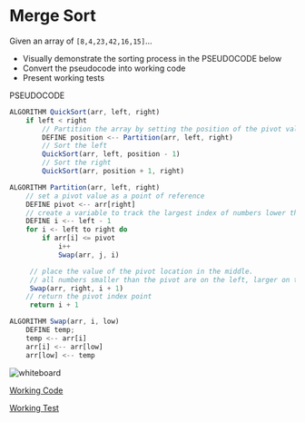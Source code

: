 # Merge Sort

Given an array of `[8,4,23,42,16,15]`...

* Visually demonstrate the sorting process in the PSEUDOCODE below
* Convert the pseudocode into working code
* Present working tests

PSEUDOCODE

```javascript
ALGORITHM QuickSort(arr, left, right)
    if left < right
        // Partition the array by setting the position of the pivot value
        DEFINE position <-- Partition(arr, left, right)
        // Sort the left
        QuickSort(arr, left, position - 1)
        // Sort the right
        QuickSort(arr, position + 1, right)

ALGORITHM Partition(arr, left, right)
    // set a pivot value as a point of reference
    DEFINE pivot <-- arr[right]
    // create a variable to track the largest index of numbers lower than the defined pivot
    DEFINE i <-- left - 1
    for i <- left to right do
        if arr[i] <= pivot
            i++
            Swap(arr, j, i)

     // place the value of the pivot location in the middle.
     // all numbers smaller than the pivot are on the left, larger on the right.
     Swap(arr, right, i + 1)
    // return the pivot index point
     return i + 1

ALGORITHM Swap(arr, i, low)
    DEFINE temp;
    temp <-- arr[i]
    arr[i] <-- arr[low]
    arr[low] <-- temp
```

![whiteboard](./whiteboards/quick.jpg)

[Working Code](quickSort.js)

[Working Test](quickSort.test.js)
